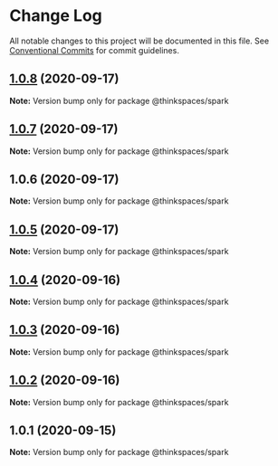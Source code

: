 # Change Log

All notable changes to this project will be documented in this file.
See [Conventional Commits](https://conventionalcommits.org) for commit guidelines.

## [1.0.8](https://github.com/thinkspaces/spark/compare/@thinkspaces/spark@1.0.7...@thinkspaces/spark@1.0.8) (2020-09-17)

**Note:** Version bump only for package @thinkspaces/spark





## [1.0.7](https://github.com/thinkspaces/spark/compare/@thinkspaces/spark@1.0.6...@thinkspaces/spark@1.0.7) (2020-09-17)

**Note:** Version bump only for package @thinkspaces/spark





## 1.0.6 (2020-09-17)

**Note:** Version bump only for package @thinkspaces/spark





## [1.0.5](https://github.com/thinkspaces/spark/compare/@thinkspaces/spark@1.0.4...@thinkspaces/spark@1.0.5) (2020-09-17)

**Note:** Version bump only for package @thinkspaces/spark





## [1.0.4](https://github.com/thinkspaces/spark/compare/@thinkspaces/spark@1.0.3...@thinkspaces/spark@1.0.4) (2020-09-16)

**Note:** Version bump only for package @thinkspaces/spark





## [1.0.3](https://github.com/thinkspaces/spark/compare/@thinkspaces/spark@1.0.2...@thinkspaces/spark@1.0.3) (2020-09-16)

**Note:** Version bump only for package @thinkspaces/spark





## [1.0.2](https://github.com/thinkspaces/spark/compare/@thinkspaces/spark@1.0.1...@thinkspaces/spark@1.0.2) (2020-09-16)

**Note:** Version bump only for package @thinkspaces/spark





## 1.0.1 (2020-09-15)

**Note:** Version bump only for package @thinkspaces/spark
